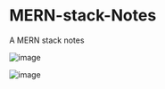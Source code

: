 # MERN-stack-Notes
A MERN stack notes

![image](https://github.com/user-attachments/assets/4fbb00fb-912a-4216-89d3-9c7f5684ee1e)

![image](https://github.com/user-attachments/assets/1a591590-a194-45a8-bed9-f4130843dc4e)
